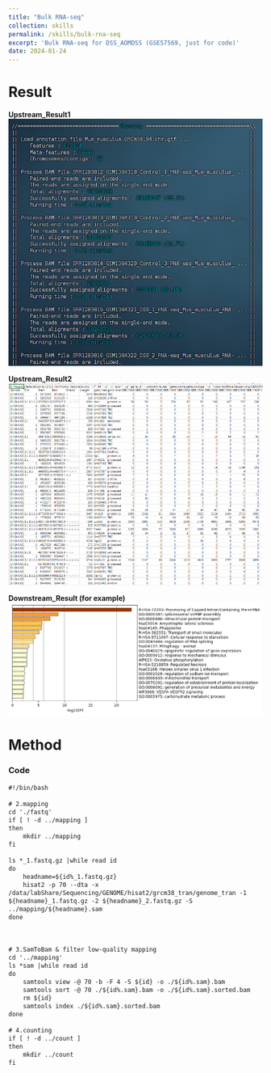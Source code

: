 ```yaml
---
title: "Bulk RNA-seq"
collection: skills
permalink: /skills/bulk-rna-seq
excerpt: 'Bulk RNA-seq for DSS_AOMDSS (GSE57569, just for code)'
date: 2024-01-24
---
```


Result
======

**Upstream_Result1**<img src="/images/Skills-Bulk-rna-seq/upstream1.png"><br/>

**Upstream_Result2**<img src="/images/Skills-Bulk-rna-seq/upstream2.png"><br/>

**Downstream_Result (for example)**<img src="/images/Skills-Bulk-rna-seq/downstream.png"><br/>

Method
======
### Code
```Linux
#!/bin/bash

# 2.mapping
cd './fastq'
if [ ! -d ../mapping ]
then
	mkdir ../mapping
fi

ls *_1.fastq.gz |while read id
do
    headname=${id%_1.fastq.gz} 
    hisat2 -p 70 --dta -x /data/labShare/Sequencing/GENOME/hisat2/grcm38_tran/genome_tran -1 ${headname}_1.fastq.gz -2 ${headname}_2.fastq.gz -S ../mapping/${headname}.sam
done



# 3.SamToBam & filter low-quality mapping
cd '../mapping'
ls *sam |while read id
do
    samtools view -@ 70 -b -F 4 -S ${id} -o ./${id%.sam}.bam
    samtools sort -@ 70 ./${id%.sam}.bam -o ./${id%.sam}.sorted.bam
	rm ${id}
	samtools index ./${id%.sam}.sorted.bam
done

# 4.counting
if [ ! -d ../count ]
then
	mkdir ../count
fi
```

 
